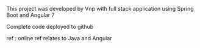 This project was developed by Vnp with full stack application using Spring Boot
and Angular 7<br>

Complete code deployed to github

ref : online ref relates to Java and Angular
